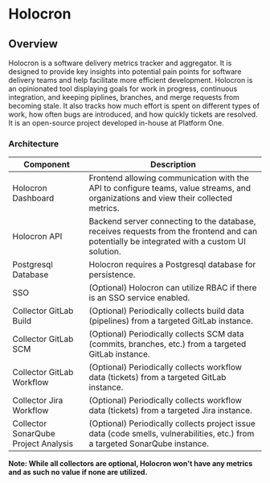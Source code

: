 # Holocron

## Overview
Holocron is a software delivery metrics tracker and aggregator. It is designed to provide key insights into potential pain points for software delivery teams and help facilitate more efficient development. Holocron is an opinionated tool displaying goals for work in progress, continuous integration, and keeping piplines, branches, and merge requests from becoming stale. It also tracks how much effort is spent on different types of work, how often bugs are introduced, and how quickly tickets are resolved. It is an open-source project developed in-house at Platform One.

### Architecture

| Component | Description |
| --- | --- |
| Holocron Dashboard | Frontend allowing communication with the API to configure teams, value streams, and organizations and view their collected metrics. |
| Holocron API | Backend server connecting to the database, receives requests from the frontend and can potentially be integrated with a custom UI solution. |
| Postgresql Database | Holocron requires a Postgresql database for persistence. |
| SSO | (Optional) Holocron can utilize RBAC if there is an SSO service enabled. |
| Collector GitLab Build | (Optional) Periodically collects build data (pipelines) from a targeted GitLab instance. |
| Collector GitLab SCM |(Optional) Periodically collects SCM data (commits, branches, etc.) from a targeted GitLab instance. |
| Collector GitLab Workflow | (Optional) Periodically collects workflow data (tickets) from a targeted GitLab instance. |
| Collector Jira Workflow | (Optional) Periodically collects workflow data (tickets) from a targeted Jira instance. |
| Collector SonarQube Project Analysis | (Optional) Periodically collects project issue data (code smells, vulnerabilities, etc.) from a targeted SonarQube instance. |

**Note: While all collectors are optional, Holocron won't have any metrics and as such no value if none are utilized.**
